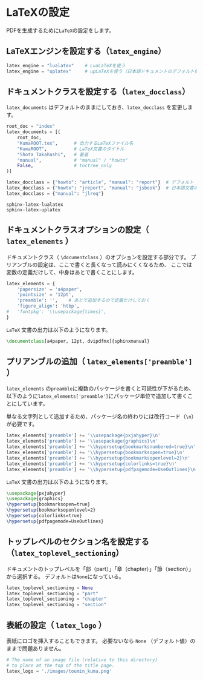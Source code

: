 # LaTeXの設定

PDFを生成するために``LaTeX``の設定をします。

## LaTeXエンジンを設定する（``latex_engine``）

```python
latex_engine = "lualatex"    # LuaLaTeXを使う
latex_engine = "uplatex"     # upLaTeXを使う（日本語ドキュメントのデフォルト値）
```

## ドキュメントクラスを設定する（``latex_docclass``）

``latex_documents`` はデフォルトのままにしておき、``latex_docclass`` を変更します。

```python
root_doc = "index"
latex_documents = [(
    root_doc,
    "KumaROOT.tex",      # 出力するLaTeXファイル名
    "KumaROOT",          # LaTeX文書のタイトル
    "Shota Takahashi",   # 著者
    "manual",            # "manual" / "howto"
    False,               # toctree_only
)]

latex_docclass = {"howto": "article", "manual": "report"}  # デフォルト
latex_docclass = {"howto": "jreport", "manual": "jsbook"}  # 日本語文書のデフォルト
latex_docclass = {"manual": "jlreq"}
```

```{toctree}
sphinx-latex-lualatex
sphinx-latex-uplatex
```

## ドキュメントクラスオプションの設定（ ``latex_elements`` ）

ドキュメントクラス（ ``\documentclass`` ）のオプションを設定する部分です。
プリアンブルの設定は、ここで書くと長くなって読みにくくなるため、
ここでは変数の定義だけして、中身はあとで書くことにします。

```python
latex_elements = {
    'papersize' = 'a4paper',
    'pointsize' = '12pt',
    'preamble': '',    # あとで追加するので定義だけしておく
    'figure_align': 'htbp',
#   'fontpkg': '\\usepackage{times}',
}
```

``LaTeX`` 文書の出力は以下のようになります。

```latex
\documentclass[a4paper, 12pt, dvipdfmx]{sphinxmanual}
```

## プリアンブルの追加（ ``latex_elements['preamble']`` ）

``latex_elements`` の``preamble``に複数のパッケージを書くと可読性が下がるため、
以下のように``latex_elements['preamble']``にパッケージ単位で追加して書くことにしています。

単なる文字列として追加するため、パッケージ名の終わりには改行コード（``\n``）が必要です。

```python
latex_elements['preamble'] += '\\usepackage{pxjahyper}\n'
latex_elements['preamble'] += '\\usepackage{graphics}\n'
latex_elements['preamble'] += '\\hypersetup{bookmarksnumbered=true}\n'
latex_elements['preamble'] += '\\hypersetup{bookmarksopen=true}\n'
latex_elements['preamble'] += '\\hypersetup{bookmarksopenlevel=2}\n'
latex_elements['preamble'] += '\\hypersetup{colorlinks=true}\n'
latex_elements['preamble'] += '\\hypersetup{pdfpagemode=UseOutlines}\n'
```

``LaTeX`` 文書の出力は以下のようになります。

```latex
\usepackage{pxjahyper}
\usepackage{graphics}
\hypersetup{bookmarksopen=true}
\hypersetup{bookmarksopenlevel=2}
\hypersetup{colorlinks=true}
\hypersetup{pdfpagemode=UseOutlines}
```

## トップレベルのセクション名を設定する（``latex_toplevel_sectioning``）

ドキュメントのトップレベルを「部（part）」「章（chapter）」「節（section）」から選択する。
デフォルトは``None``になっている。

```python
latex_toplevel_sectioning = None
latex_toplevel_sectioning = "part"
latex_toplevel_sectioning = "chapter"
latex_toplevel_sectioning = "section"
```

## 表紙の設定（ ``latex_logo`` ）

表紙にロゴを挿入することもできます。
必要ないなら ``None`` （デフォルト値）のままで問題ありません。

```python
# The name of an image file (relative to this directory)
# to place at the top of the title page.
latex_logo = './images/toumin_kuma.png'
```

